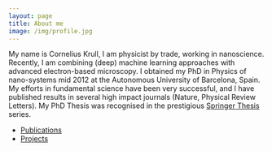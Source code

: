```yaml
---
layout: page
title: About me
image: /img/profile.jpg
---
```


My name is Cornelius Krull, I am physicist by trade, working in nanoscience. Recently, I am combining (deep) machine learning approaches with advanced electron-based microscopy. I obtained my PhD in Physics of nano-systems mid 2012 at the Autonomous University of Barcelona, Spain. My efforts in fundamental science have been very successful, and I have published results in several high impact journals (Nature, Physical Review Letters). My PhD Thesis was recognised in the prestigious [Springer Thesis](https://www.springer.com/gp/book/9783319026596) series. 

- [Publications](https://www.google.com/url?sa=t&rct=j&q=&esrc=s&source=web&cd=5&cad=rja&uact=8&ved=2ahUKEwiWhqaJrabdAhUHuI8KHeCYDNAQFjAEegQIBhAB&url=http%3A%2F%2Fscholar.google.es%2Fcitations%3Fuser%3DW_Ok-8oAAAAJ%26hl%3Den&usg=AOvVaw3omGxSf6vMFuOHs5DAQwwv) 
- [Projects](projects/)

